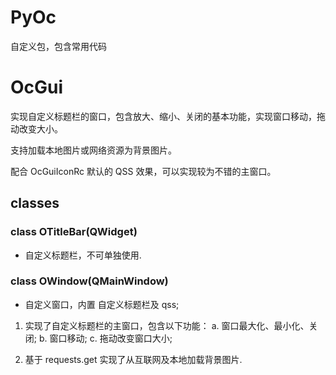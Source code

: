 # PyOc

自定义包，包含常用代码

# OcGui

实现自定义标题栏的窗口，包含放大、缩小、关闭的基本功能，实现窗口移动，拖动改变大小。

支持加载本地图片或网络资源为背景图片。

配合 OcGuiIconRc 默认的 QSS 效果，可以实现较为不错的主窗口。

## classes

### class OTitleBar(QWidget)

* 自定义标题栏，不可单独使用.

### class OWindow(QMainWindow)

* 自定义窗口，内置 自定义标题栏及 qss;

1. 实现了自定义标题栏的主窗口，包含以下功能：
    a. 窗口最大化、最小化、关闭;
    b. 窗口移动;
    c. 拖动改变窗口大小;

2. 基于 requests.get 实现了从互联网及本地加载背景图片.
    


